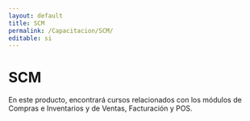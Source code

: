 ```yaml
---
layout: default
title: SCM
permalink: /Capacitacion/SCM/
editable: si
---
```


# SCM


En este producto, encontrará cursos relacionados con los módulos de Compras e Inventarios y de Ventas, Facturación y POS.

